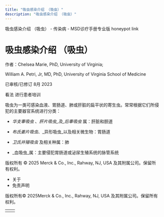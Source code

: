 ```yaml
---
title: "吸虫感染介绍 （吸虫）"
description: "吸虫感染介绍 （吸虫）"
---
```


﻿吸虫感染介绍 （吸虫） \- 传染病 \- MSD诊疗手册专业版 honeypot link

# 吸虫感染介绍 （吸虫）

作者：Chelsea Marie, PhD, University of Virginia;

William A. Petri, Jr, MD, PhD, University of Virginia School of Medicine

已审核/已修订 8月 2023

看法 进行患者培训

吸虫为一类可感染血液、胃肠道、肺或肝脏的扁平状的寄生虫。常常根据它们所侵犯的主要器官系统进行分类：

- _华支睾吸虫_ 、_肝片吸虫_及_后睾吸虫_ 属：肝脏和胆道

- _布氏姜片吸虫_、_异形吸虫_以及相关微生物：胃肠道

- _卫氏并殖吸虫_ 及相关种属：肺

- _血吸虫_属：主要侵犯胃肠道或泌尿生殖系统的脉管系统




版权所有 © 2025
Merck & Co., Inc., Rahway, NJ, USA 及其附属公司。保留所有权利。

- 关于
- 免责声明

版权所有© 2025Merck & Co., Inc., Rahway, NJ, USA 及其附属公司。保留所有权利。

|     |     |
| --- | --- |
|  |  |